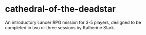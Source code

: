 # cathedral-of-the-deadstar
An introductory Lancer RPG mission for 3-5 players, designed to be completed in two or three sessions by Katherine Stark.
